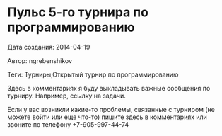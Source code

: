 # Пульс 5-го турнира по программированию

Дата создания: 2014-04-19

Автор: ngrebenshikov

Теги: Турниры,Открытый турнир по программированию

Здесь в комментариях я буду выкладывать важные сообщения по турниру. Например, ссылку на задачи.  
  
Если у вас возникли какие-то проблемы, связанные с турниром (не можете войти или еще что-то) пишите здесь в комментариях или звоните по телефону +7-905-997-44-74

